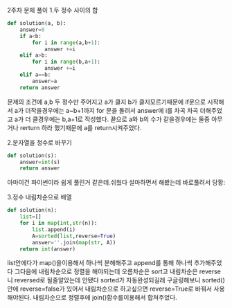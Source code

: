 2주차 문제 풀이
1.두 정수 사이의 합
```python
def solution(a, b):
    answer=0
    if a<b:
        for i in range(a,b+1):
            answer +=i        
    elif a>b:
        for i in range(b,a+1):
            answer +=i
    elif a==b:
        answer=a
    return answer
```
문제의 조건에 a,b 두 정수만 주어지고 a가 클지 b가 클지모르기때문에 if문으로 시작해서 a가 더작을경우에는  a~b+1까지 for 문을 돌려서 answer에 i를 차곡 차곡 더해주었고 a가 더 클경우에는 b,a+1로 작성했다. 끝으로 a와 b의 수가 같을경우에는 둘중 아무거나 rerturn 하라 했기때문에 a를 return시켜주었다.



2.문자열을 정수로 바꾸기
```python
def solution(s):
    answer=int(s)
    return answer
```
아마이건 파이썬이라 쉽게 풀린거 같은데.쉬웠다 설마하면서 해봤는데 바로풀려서 당황:

3.정수 내림차순으로 배열
```python
def solution(n):
    list=[]
    for i in map(int,str(n)):
        list.append(i)
        A=sorted(list,reverse=True)
        answer=''.join(map(str, A))
    return int(answer)
```
list안에다가 map()을이용해서 하나씩 분해해주고 append를 통해 하나씩 추가해주었다 그다음에 내림차순으로 정렬을 해야되는데
오름차순은 sort고 내림차순은 reverse 니 reversed로 될줄알았는데 안됐다 sorted가 자동완성되길래 구글링해보니 sorted()안에 reverse=false가 있어서 내림차순으로 하고싶으면 reverse=True로 바꿔서 사용해야된다. 내림차순으로 정렬후에 join()함수를이용해서 합쳐주었다.
